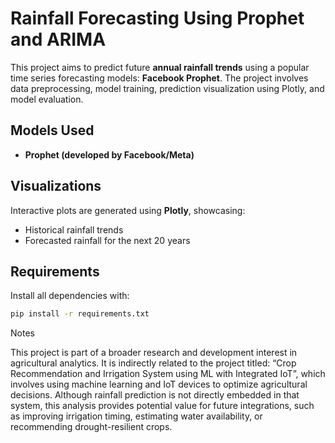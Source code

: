 # Rainfall Forecasting Using Prophet and ARIMA

This project aims to predict future **annual rainfall trends** using a popular time series forecasting models: **Facebook Prophet**. The project involves data preprocessing, model training, prediction visualization using Plotly, and model evaluation.

## Models Used
- **Prophet (developed by Facebook/Meta)**  

## Visualizations
Interactive plots are generated using **Plotly**, showcasing:
- Historical rainfall trends
- Forecasted rainfall for the next 20 years

## Requirements

Install all dependencies with:

```bash
pip install -r requirements.txt
```
Notes

This project is part of a broader research and development interest in agricultural analytics. It is indirectly related to the project titled:
“Crop Recommendation and Irrigation System using ML with Integrated IoT”, which involves using machine learning and IoT devices to optimize agricultural decisions.
Although rainfall prediction is not directly embedded in that system, this analysis provides potential value for future integrations, such as improving irrigation timing, estimating water availability, or recommending drought-resilient crops.
